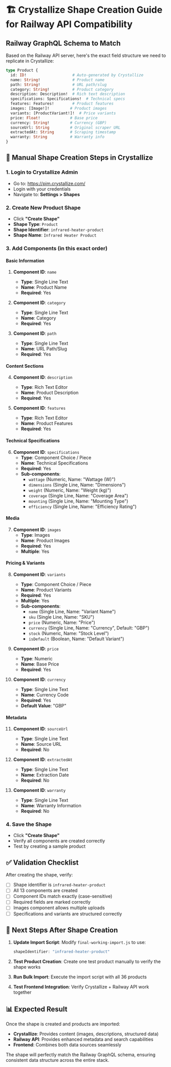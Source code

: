 # 🏗️ **Crystallize Shape Creation Guide for Railway API Compatibility**

## **Railway GraphQL Schema to Match**

Based on the Railway API server, here's the exact field structure we need to replicate in Crystallize:

```graphql
type Product {
  id: ID!                    # Auto-generated by Crystallize
  name: String!              # Product name
  path: String!              # URL path/slug
  category: String!          # Product category
  description: Description!  # Rich text description
  specifications: Specifications!  # Technical specs
  features: Features!        # Product features
  images: [Image!]!         # Product images
  variants: [ProductVariant!]!  # Price variants
  price: Float!             # Base price
  currency: String!         # Currency (GBP)
  sourceUrl: String         # Original scraper URL
  extractedAt: String       # Scraping timestamp
  warranty: String          # Warranty info
}
```

## **🎯 Manual Shape Creation Steps in Crystallize**

### **1. Login to Crystallize Admin**
- Go to: https://pim.crystallize.com/
- Login with your credentials
- Navigate to: **Settings > Shapes**

### **2. Create New Product Shape**
- Click **"Create Shape"**
- **Shape Type**: `Product`
- **Shape Identifier**: `infrared-heater-product`
- **Shape Name**: `Infrared Heater Product`

### **3. Add Components (in this exact order)**

#### **Basic Information**
1. **Component ID**: `name`
   - **Type**: Single Line Text
   - **Name**: Product Name
   - **Required**: Yes

2. **Component ID**: `category`
   - **Type**: Single Line Text  
   - **Name**: Category
   - **Required**: Yes

3. **Component ID**: `path`
   - **Type**: Single Line Text
   - **Name**: URL Path/Slug
   - **Required**: Yes

#### **Content Sections**
4. **Component ID**: `description`
   - **Type**: Rich Text Editor
   - **Name**: Product Description
   - **Required**: Yes

5. **Component ID**: `features`
   - **Type**: Rich Text Editor
   - **Name**: Product Features
   - **Required**: Yes

#### **Technical Specifications**
6. **Component ID**: `specifications`
   - **Type**: Component Choice / Piece
   - **Name**: Technical Specifications
   - **Required**: Yes
   - **Sub-components**:
     - `wattage` (Numeric, Name: "Wattage (W)")
     - `dimensions` (Single Line, Name: "Dimensions")
     - `weight` (Numeric, Name: "Weight (kg)")
     - `coverage` (Single Line, Name: "Coverage Area")
     - `mounting` (Single Line, Name: "Mounting Type")
     - `efficiency` (Single Line, Name: "Efficiency Rating")

#### **Media**
7. **Component ID**: `images`
   - **Type**: Images
   - **Name**: Product Images
   - **Required**: Yes
   - **Multiple**: Yes

#### **Pricing & Variants**
8. **Component ID**: `variants`
   - **Type**: Component Choice / Piece
   - **Name**: Product Variants
   - **Required**: Yes
   - **Multiple**: Yes
   - **Sub-components**:
     - `name` (Single Line, Name: "Variant Name")
     - `sku` (Single Line, Name: "SKU")
     - `price` (Numeric, Name: "Price")
     - `currency` (Single Line, Name: "Currency", Default: "GBP")
     - `stock` (Numeric, Name: "Stock Level")
     - `isDefault` (Boolean, Name: "Default Variant")

9. **Component ID**: `price`
   - **Type**: Numeric
   - **Name**: Base Price
   - **Required**: Yes

10. **Component ID**: `currency`
    - **Type**: Single Line Text
    - **Name**: Currency Code
    - **Required**: Yes
    - **Default Value**: "GBP"

#### **Metadata**
11. **Component ID**: `sourceUrl`
    - **Type**: Single Line Text
    - **Name**: Source URL
    - **Required**: No

12. **Component ID**: `extractedAt`
    - **Type**: Single Line Text
    - **Name**: Extraction Date
    - **Required**: No

13. **Component ID**: `warranty`
    - **Type**: Single Line Text
    - **Name**: Warranty Information
    - **Required**: No

### **4. Save the Shape**
- Click **"Create Shape"**
- Verify all components are created correctly
- Test by creating a sample product

## **✅ Validation Checklist**

After creating the shape, verify:
- [ ] Shape identifier is `infrared-heater-product`
- [ ] All 13 components are created
- [ ] Component IDs match exactly (case-sensitive)
- [ ] Required fields are marked correctly
- [ ] Images component allows multiple uploads
- [ ] Specifications and variants are structured correctly

## **🚀 Next Steps After Shape Creation**

1. **Update Import Script**: Modify `final-working-import.js` to use:
   ```javascript
   shapeIdentifier: "infrared-heater-product"
   ```

2. **Test Product Creation**: Create one test product manually to verify the shape works

3. **Run Bulk Import**: Execute the import script with all 36 products

4. **Test Frontend Integration**: Verify Crystallize + Railway API work together

## **📊 Expected Result**

Once the shape is created and products are imported:
- **Crystallize**: Provides content (images, descriptions, structured data)
- **Railway API**: Provides enhanced metadata and search capabilities  
- **Frontend**: Combines both data sources seamlessly

The shape will perfectly match the Railway GraphQL schema, ensuring consistent data structure across the entire stack.

